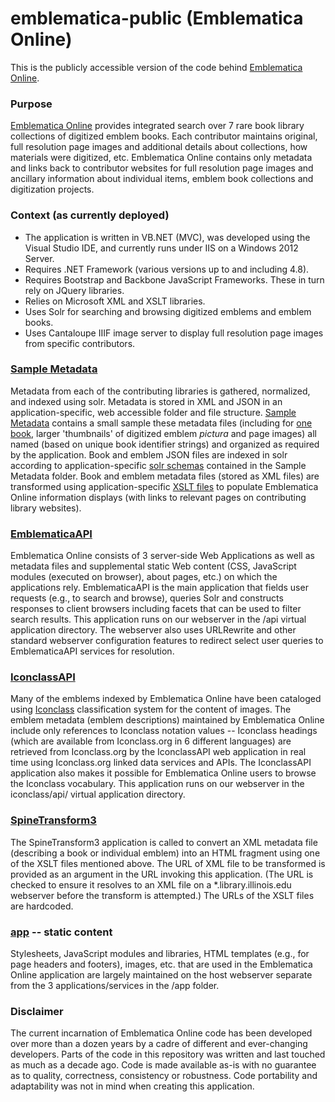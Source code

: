 # emblematica-public (Emblematica Online)

This is the publicly accessible version of the code behind [Emblematica Online](http://emblematica.library.illinois.edu/).

### Purpose

[Emblematica Online](http://emblematica.library.illinois.edu/) provides integrated search over 7 rare book library collections of digitized emblem books. Each contributor maintains original, full resolution page images and additional details about collections, how materials were digitized, etc. Emblematica Online contains only metadata and links back to contributor websites for full resolution page images and ancillary information about individual items, emblem book collections and digitization projects.

### Context (as currently deployed)
* The application is written in VB.NET (MVC), was developed using the Visual Studio IDE, and currently runs under IIS on a Windows 2012 Server. 
* Requires .NET Framework (various versions up to and including 4.8).
* Requires Bootstrap and Backbone JavaScript Frameworks. These in turn rely on JQuery libraries.
* Relies on Microsoft XML and XSLT libraries.
* Uses Solr for searching and browsing digitized emblems and emblem books. 
* Uses Cantaloupe IIIF image server to display full resolution page images from specific contributors.

### [Sample Metadata](<sample metadata/>)
Metadata from each of the contributing libraries is gathered, normalized, and indexed using solr. Metadata is stored in XML and JSON in an application-specific, web accessible folder and file structure. [Sample Metadata](<sample metadata/>) contains a small sample these metadata files (including for [one book](https://github.com/UIUCLibrary/emblematica-public/tree/main/sample%20metadata/depaceinterhispa00molu), larger 'thumbnails' of digitized emblem *pictura* and page images) all named (based on unique book identifier strings) and organized as required by the application. Book and emblem JSON files are indexed in solr according to application-specific [solr schemas](<sample metadata/Solr-Schemas>) contained in the Sample Metadata folder. Book and emblem metadata files (stored as XML files) are transformed using application-specific [XSLT files](https://github.com/UIUCLibrary/emblematica-public/tree/main/SpineTransform3/Xslt) to populate Emblematica Online information displays (with links to relevant pages on contributing library websites).   

### [EmblematicaAPI](https://github.com/UIUCLibrary/emblematica-public/tree/main/EmblematicaAPI/EmblematicaAPI)

Emblematica Online consists of 3 server-side Web Applications as well as metadata files and supplemental static Web content (CSS, JavaScript modules (executed on browser), about pages, etc.) on which the applications rely. EmblematicaAPI is the main application that fields user requests (e.g., to search and browse), queries Solr and constructs responses to client browsers including facets that can be used to filter search results. This application runs on our webserver in the /api virtual application directory. The webserver also uses URLRewrite and other standard webserver configuration features to redirect select user queries to EmblematicaAPI services for resolution.

### [IconclassAPI](https://github.com/UIUCLibrary/emblematica-public/tree/main/IconclassAPI)

Many of the emblems indexed by Emblematica Online have been cataloged using [Iconclass](https://iconclass.org/) classification system for the content of images. The emblem metadata (emblem descriptions) maintained by Emblematica Online include only references to Iconclass notation values -- Iconclass headings (which are available from Iconclass.org in 6 different languages) are retrieved from Iconclass.org by the IconclassAPI web application in real time using Iconclass.org linked data services and APIs. The IconclassAPI application also makes it possible for Emblematica Online users to browse the Iconclass vocabulary. This application runs on our webserver in the iconclass/api/ virtual application directory.

### [SpineTransform3](https://github.com/UIUCLibrary/emblematica-public/tree/main/SpineTransform3)

The SpineTransform3 application is called to convert an XML metadata file (describing a book or individual emblem) into an HTML fragment using one of the XSLT files mentioned above. The URL of XML file to be transformed is provided as an argument in the URL invoking this application. (The URL is checked to ensure it resolves to an XML file on a \*.library.illinois.edu webserver before the transform is attempted.) The URLs of the XSLT files are hardcoded.

### [app](https://github.com/UIUCLibrary/emblematica-public/tree/main/app) -- static content

Stylesheets, JavaScript modules and libraries, HTML templates (e.g., for page headers and footers), images, etc. that are used in the Emblematica Online application are largely maintained on the host webserver separate from the 3 applications/services in the /app folder. 

### Disclaimer

The current incarnation of Emblematica Online code has been developed over more than a dozen years by a cadre of different and ever-changing developers. Parts of the code in this repository was written and last touched as much as a decade ago. Code is made available as-is with no guarantee as to quality, correctness, consistency or robustness. Code portability and adaptability was not in mind when creating this application.

